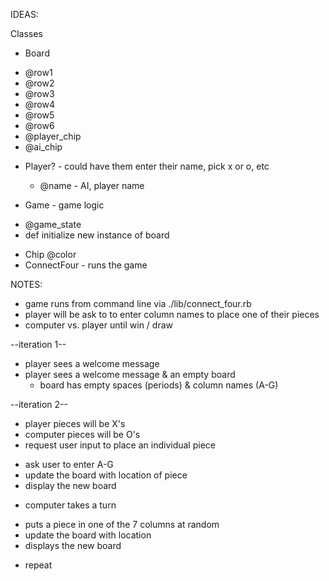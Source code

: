 IDEAS:


Classes
* Board
 - @row1
 - @row2
 - @row3
 - @row4
 - @row5
 - @row6
 - @player_chip
 - @ai_chip

* Player? - could have them enter their name, pick x or o, etc
  - @name - AI, player name

* Game - game logic
 - @game_state
 - def initialize
      new instance of board
* Chip
  @color
* ConnectFour - runs the game

NOTES:
 * game runs from command line via ./lib/connect_four.rb
 * player will be ask to to enter column names to place one of their pieces
 * computer vs. player until win / draw

 --iteration 1--
 * player sees a welcome message
 * player sees a welcome message & an empty board
    - board has empty spaces (periods) & column names (A-G)

--iteration 2--
 * player pieces will be X's
 * computer pieces will be O's
 * request user input to place an individual piece
  - ask user to enter A-G
  - update the board with location of piece
  - display the new board
 * computer takes a turn
  - puts a piece in one of the 7 columns at random
  - update the board with location
  - displays the new board
  * repeat
